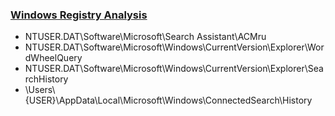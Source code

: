 ### <a href="https://forensicswiki.xyz/wiki/index.php?title=Windows_Registry">Windows Registry Analysis</a>
  * NTUSER.DAT\Software\Microsoft\Search Assistant\ACMru
  * NTUSER.DAT\Software\Microsoft\Windows\CurrentVersion\Explorer\WordWheelQuery
  * NTUSER.DAT\Software\Microsoft\Windows\CurrentVersion\Explorer\SearchHistory
  * \Users\\{USER}\AppData\Local\Microsoft\Windows\ConnectedSearch\History
